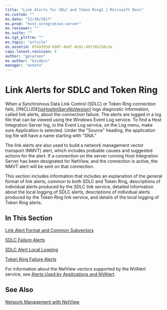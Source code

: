 ```yaml
---
title: "Link Alerts for SDLC and Token Ring2 | Microsoft Docs"
ms.custom: ""
ms.date: "11/30/2017"
ms.prod: "host-integration-server"
ms.reviewer: ""
ms.suite: ""
ms.tgt_pltfrm: ""
ms.topic: "article"
ms.assetid: 0f49395d-690f-4bdf-8e92-49276b258c3a
caps.latest.revision: 4
author: "gplarsen"
ms.author: "hisdocs"
manager: "anneta"
---
```

# Link Alerts for SDLC and Token Ring
When a Synchronous Data Link Control (SDLC) or Token Ring connection fails, [!INCLUDE[hisHostIntServNoVersion](../includes/hishostintservnoversion-md.md)] logs diagnostic information, called link alerts, about the connection failure. The alerts are logged in a log file that can be viewed using the Windows Event Log service. To find a Host Integration Server log, in the Event Log service, on the Log menu, make sure Application is selected. Under the "Source" heading, the application log file will have a name starting with "SNA."  
  
 The link alerts are also used to build a network management vector transport (NMVT) alert, which includes probable causes and suggested actions for the alert. If a connection on the server running Host Integration Server has been designated for NetView, and the connection is active, the NMVT alert will be sent on that connection.  
  
 This section includes information that includes an explanation of the general format of link alerts, common to both SDLC and Token Ring, descriptions of individual alerts produced by the SDLC link service, detailed information about the local logging of SDLC alerts, descriptions of individual alerts produced by the Token Ring link service, and details of the local logging of Token Ring alerts.  
  
## In This Section  
 [Link Alert Format and Common Subvectors](../core/link-alert-format-and-common-subvectors2.md)  
  
 [SDLC Failure Alerts](../core/sdlc-failure-alerts2.md)  
  
 [SDLC Alert Local Logging](../core/sdlc-alert-local-logging1.md)  
  
 [Token Ring Failure Alerts](../core/token-ring-failure-alerts1.md)  
  
 For information about the NetView vectors supported by the NVAlert service, see [Alerts Used by Applications and NVAlert](../core/alerts-used-by-applications-and-nvalert2.md).  
  
## See Also  
 [Network Management with NetView](../core/network-management-with-netview1.md)